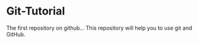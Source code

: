 # Git-Tutorial
The first repository on github...
This repository will help you to use git and GitHub.
